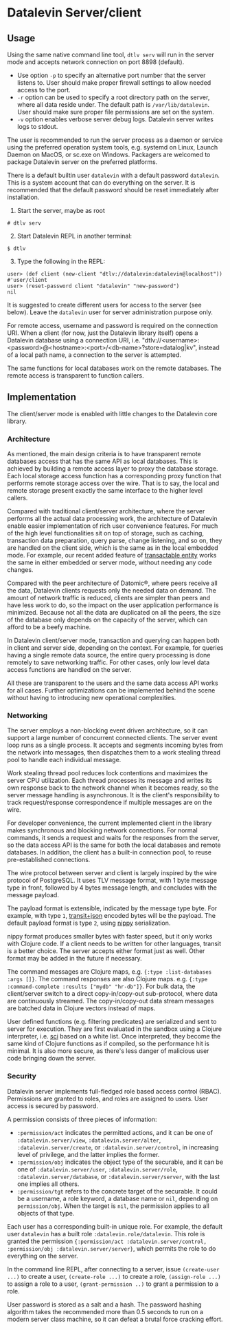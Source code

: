 # Datalevin Server/client

## Usage

Using the same native command line tool, `dtlv serv` will run in the server mode
and accepts network connection on port 8898 (default).

* Use option `-p` to specify an alternative port number that the server listens
  to. User should make proper firewall settings to allow needed access to the port.
* `-r` option can be used to specify a root directory path on the server, where
  all data reside under. The default path is `/var/lib/datalevin`. User should
  make sure proper file permissions are set on the system.
* `-v` option enables verbose server debug logs. Datalevin server writes logs to stdout.

The user is recommended to run the server process as a daemon or service using
the preferred operation system tools, e.g. systemd on Linux, Launch Daemon on
MacOS, or sc.exe on Windows. Packagers are welcomed to package Datalevin server
on the preferred platforms.

There is a default builtin user `datalevin` with a default password `datalevin`.
This is a system account that can do everything on the server. It
is recommended that the default password should be reset immediately after
installation.

1. Start the server, maybe as root
```console
# dtlv serv
```
2. Start Datalevin REPL in another terminal:

```console
$ dtlv
```

3. Type the following in the REPL:

```console
user> (def client (new-client "dtlv://datalevin:datalevin@localhost"))
#'user/client
user> (reset-password client "datalevin" "new-password")
nil
```

It is suggested to create different users for access to the server (see below).
Leave the `datalevin` user for server administration purpose only.

For remote access, username and password is required on the connection URI.
When a client (for now, just the Datalevin library itself) opens a Datalevin database
using a connection URI, i.e.
"dtlv://&lt;username&gt;:&lt;password&gt;@&lt;hostname&gt;:&lt;port&gt;/&lt;db-name&gt;?store=datalog|kv",
instead of a local path name, a connection to the server is attempted.

The same functions for local databases work on the remote databases. The remote
access is transparent to function callers.

## Implementation

The client/server mode is enabled with little changes to the Datalevin core library.

### Architecture

As mentioned, the main design criteria is to have transparent remote databases
access that has the same API as local databases. This is achieved by building a
remote access layer to proxy the database storage. Each local storage access function
has a corresponding proxy function that performs remote storage access over the
wire. That is to say, the local and remote storage present exactly the same
interface to the higher level callers.

Compared with traditional client/server architecture, where the server performs
all the actual data processing work, the architecture of Datalevin enable easier
implementation of rich user convenience features. For much of the high level
functionalities sit on top of storage, such as caching, transaction data
preparation, query parse, change listening, and so on, they are handled on
the client side, which is the same as in the local embedded mode. For example,
our recent added feature of [transactable
entity](https://github.com/juji-io/datalevin#entities-with-staged-transactions-datalog-store) works the same in
either embedded or server mode, without needing any code changes.

Compared with the peer architecture of Datomic®, where peers receive all the
data, Datalevin clients requests only the needed data on demand. The amount of
network traffic is reduced, clients are simpler than peers and have less work to
do, so the impact on the user application performance is minimized. Because not
all the data are duplicated on all the peers, the size of the database only
depends on the capacity of the server, which can afford to be a beefy machine.

In Datalevin client/server mode, transaction and querying can happen both in
client and server side, depending on the context. For example, for queries
having a single remote data source, the entire query processing is done remotely
to save networking traffic. For other cases, only low level data access
functions are handled on the server.

All these are transparent to the users and the same data access API works for
all cases.  Further optimizations can be implemented behind the scene
without having to introducing new operational complexities.

### Networking

The server employs a non-blocking event driven architecture, so it can support a
large number of concurrent connected clients. The server event loop runs as a
single process. It accepts and segments incoming bytes from the network into
messages, then dispatches them to a work stealing thread pool to handle each
individual message.

Work stealing thread pool reduces lock contentions and maximizes the server CPU
utilization. Each thread processes its message and writes its own response back
to the network channel when it becomes ready, so the server message handling is
asynchronous. It is the client's responsibility to track request/response
correspondence if multiple messages are on the wire.

For developer convenience, the current implemented client in the library makes
synchronous and blocking network connections. For normal commands, it sends a
request and waits for the responses from the server, so the data access API is
the same for both the local databases and remote databases. In addition, the
client has a built-in connection pool, to reuse pre-established connections.

The wire protocol between server and client is largely inspired by the wire
protocol of PostgreSQL. It uses TLV message format, with 1 byte message type in
front, followed by 4 bytes message length, and concludes with the message
payload.

The payload format is extensible, indicated by
the message type byte. For example, with type `1`,
[transit+json](https://github.com/cognitect/transit-format) encoded bytes will
be the payload. The default payload format is type `2`, using
[nippy](https://github.com/ptaoussanis/nippy) serialization.

nippy format produces smaller bytes with faster speed, but it only works
with Clojure code. If a client needs to be written for other languages, transit
is a better choice. The server accepts either format just as well. Other format
may be added in the future if necessary.

The command messages are Clojure maps, e.g. `{:type :list-databases :args []}`. The
command responses are also Clojure maps. e.g. `{:type :command-complete :results
["mydb" "hr-db"]}`. For bulk data, the client/server switch to a direct
copy-in/copy-out sub-protocol, where data are continuously streamed. The
copy-in/copy-out data stream messages are batched data in Clojure vectors
instead of maps.

User defined functions (e.g. filtering predicates) are serialized and sent to
server for execution. They are first evaluated in the sandbox using a Clojure
interpreter, i.e. [sci](https://github.com/borkdude/sci) based on a white list.
Once interpreted, they become the same kind of Clojure functions as if compiled,
so the performance hit is minimal. It is also more secure, as there's less
danger of malicious user code bringing down the server.

### Security

Datalevin server implements full-fledged role based access control (RBAC).
Permissions are granted to roles, and roles are assigned to users. User access
is secured by password.

A permission consists of three pieces of information:

* `:permission/act` indicates the permitted actions, and it can be one of
  `:datalevin.server/view`, `:datalevin.server/alter`,
  `:datalevin.server/create`, or `:datalevin.server/control`, in increasing
  level of privilege, and the latter implies the former.
* `:permission/obj` indicates the object type of the securable, and it can be
  one of `:datalevin.server/user`, `:datalevin.server/role`,
  `:datalevin.server/database`, or `:datalevin.server/server`, with the last one
  implies all others.
* `:permission/tgt` refers to the concrete target of the securable. It could be
  a username, a role keyword, a database name or `nil`, depending on
  `permission/obj`. When the target is `nil`, the permission applies to all objects
  of that type.


Each user has a corresponding built-in unique role. For example, the default
  user `datalevin`  has a built role `:datalevin.role/datalevin`. This role is
  granted the permission `{:permission/act :datalevin.server/control,
  :permission/obj :datalevin.server/server}`, which permits
  the role to do everything on the server.

In the command line REPL, after connecting to a server, issue `(create-user
...)` to create a user, `(create-role ...)` to create a role, `(assign-role
...)` to assign a role to a user, `(grant-permission ..)` to grant a permission
to a role.

User password is stored as a salt and a hash. The password hashing algorithm
takes the recommended more than 0.5 seconds to run on a modern server class
machine, so it can defeat a brutal force cracking effort.
